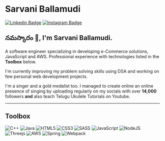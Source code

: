 # Sarvani Ballamudi  
[![Linkedin Badge](https://img.shields.io/badge/-sarvaniballamudi-blue?style=flat-round&logo=Linkedin&logoColor=white&link=https://linkedin.com/in/sarvaniballamudi)](https://www.linkedin.com/in/sarvaniballamudi) 
[![Instagram Badge](https://img.shields.io/badge/-sarvaniballamudi-E4405F?style=flat-round&logo=instagram&logoColor=white&link=https://www.instagram.com/sarvaniballamudi)](https://www.instagram.com/sarvaniballamudi)

## నమస్కారం 🙏, I'm Sarvani Ballamudi.
A software engineer specializing in developing e-Commerce solutions, JavaScript and AWS. 
Professional experience with technologies listed in the **Toolbox** below.

I'm currently improving my problem solving skills using DSA and working on few personal web development projects.

I'm a singer and a gold medalist too.
I managed to create online an online presence of singing by uploading regularly on my socials with over **14,000** followers **and** also teach Telugu Ukulele Tutorials on Youtube.

---
Toolbox
---
![C++](https://img.shields.io/badge/C++-%2300599C.svg?style=for-the-badge&logo=c%2B%2B&logoColor=white)
![Java](https://img.shields.io/badge/java-%23ED8B00.svg?style=for-the-badge&logo=java&logoColor=white)
![HTML5](https://img.shields.io/badge/html5-%23E34F26.svg?style=for-the-badge&logo=html5&logoColor=white)
![CSS3](https://img.shields.io/badge/css3-%231572B6.svg?style=for-the-badge&logo=css3&logoColor=white)
![SASS](https://img.shields.io/badge/SASS-hotpink.svg?style=for-the-badge&logo=SASS&logoColor=white)
![JavaScript](https://img.shields.io/badge/javascript-%23323330.svg?style=for-the-badge&logo=javascript&logoColor=%23F7DF1E)
![NodeJS](https://img.shields.io/badge/node.js-6DA55F?style=for-the-badge&logo=node.js&logoColor=white)
![Threejs](https://img.shields.io/badge/threejs-black?style=for-the-badge&logo=three.js&logoColor=white)
![AWS](https://img.shields.io/badge/AWS-%23FF9900.svg?style=for-the-badge&logo=amazon-aws&logoColor=white)
![Spring](https://img.shields.io/badge/spring-%236DB33F.svg?style=for-the-badge&logo=spring&logoColor=white)
![Webpack](https://img.shields.io/badge/webpack-%238DD6F9.svg?style=for-the-badge&logo=webpack&logoColor=black)
